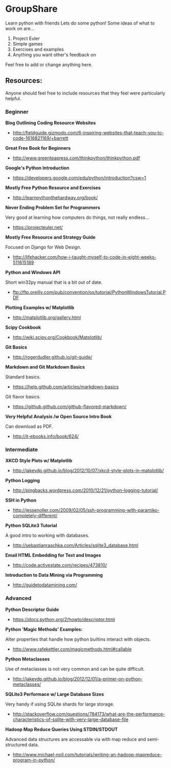 GroupShare
==========

Learn python with friends
Lets do some python!
Some ideas of what to work on are...

1. Project Euler
2. Simple games
3. Exercises and examples
4. Anything you want other's feedback on

Feel free to add or change anything here.
	
	
## Resources:

Anyone should feel free to include resources that they feel were particularly helpful.

### Beginner
**Blog Outlining Coding Resource Websites**
* http://fieldguide.gizmodo.com/6-inspiring-websites-that-teach-you-to-code-1616821169/+barrett

**Great Free Book for Beginners**
* http://www.greenteapress.com/thinkpython/thinkpython.pdf

**Google's Python Introduction**
* https://developers.google.com/edu/python/introduction?csw=1

**Mostly Free Python Resource and Exercises**
* http://learnpythonthehardway.org/book/

**Never Ending Problem Set for Programmers**

Very good at learning how computers do things, not really endless...
* https://projecteuler.net/

**Mostly Free Resource and Strategy Guide**

Focused on Django for Web Design.
* http://lifehacker.com/how-i-taught-myself-to-code-in-eight-weeks-511615189

**Python and Windows API**

Short win32py manual that is a bit out of date. 
* ftp://ftp.oreilly.com/pub/convention/os/tutorial/PythonWindowsTutorial.PDF

**Plotting Examples w/ Matplotlib**
* http://matplotlib.org/gallery.html

**Scipy Cookbook**
* http://wiki.scipy.org/Cookbook/Matplotlib/

**Git Basics**
* http://rogerdudler.github.io/git-guide/

**Markdown and Git Markdown Basics**

Standard basics.
* https://help.github.com/articles/markdown-basics

Git flavor basics.
* https://github.github.com/github-flavored-markdown/

**Very Helpful Analysis /w Open Source Intro Book**

Can download as PDF.
* http://it-ebooks.info/book/624/

### Intermediate
**XKCD Style Plots w/ Matplotlib**
* http://jakevdp.github.io/blog/2012/10/07/xkcd-style-plots-in-matplotlib/

**Python Logging**
* http://pingbacks.wordpress.com/2010/12/21/python-logging-tutorial/

**SSH in Python**
* http://jessenoller.com/2009/02/05/ssh-programming-with-paramiko-completely-different/

**Python SQLite3 Tutorial**

A good intro to working with databases.
* http://sebastianraschka.com/Articles/sqlite3_database.html

**Email HTML Embedding for Text and Images**
* http://code.activestate.com/recipes/473810/

**Introduction to Data Mining via Programming**
* http://guidetodatamining.com/

### Advanced
**Python Descriptor Guide**
* https://docs.python.org/2/howto/descriptor.html

**Python 'Magic Methods' Examples:**

Alter properties that handle how python builtins interact with objects. 
* http://www.rafekettler.com/magicmethods.html#callable

**Python Metaclasses**

Use of metaclasses is not very common and can be quite difficult.
* http://jakevdp.github.io/blog/2012/12/01/a-primer-on-python-metaclasses/

**SQLite3 Performace w/ Large Database Sizes**

Very handy if using SQLite shards for large storage.
* http://stackoverflow.com/questions/784173/what-are-the-performance-characteristics-of-sqlite-with-very-large-database-file

**Hadoop Map Reduce Queries Using STDIN/STDOUT**

Advanced data structures are accessable via with map reduce and semi-structured data.
* http://www.michael-noll.com/tutorials/writing-an-hadoop-mapreduce-program-in-python/
